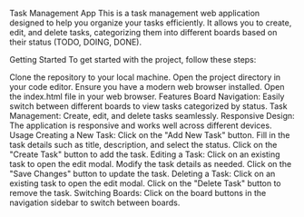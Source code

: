 Task Management App
This is a task management web application designed to help you organize your tasks efficiently. It allows you to create, edit, and delete tasks, categorizing them into different boards based on their status (TODO, DOING, DONE).

Getting Started
To get started with the project, follow these steps:

Clone the repository to your local machine.
Open the project directory in your code editor.
Ensure you have a modern web browser installed.
Open the index.html file in your web browser.
Features
Board Navigation: Easily switch between different boards to view tasks categorized by status.
Task Management: Create, edit, and delete tasks seamlessly.
Responsive Design: The application is responsive and works well across different devices.
Usage
Creating a New Task:
Click on the "Add New Task" button.
Fill in the task details such as title, description, and select the status.
Click on the "Create Task" button to add the task.
Editing a Task:
Click on an existing task to open the edit modal.
Modify the task details as needed.
Click on the "Save Changes" button to update the task.
Deleting a Task:
Click on an existing task to open the edit modal.
Click on the "Delete Task" button to remove the task.
Switching Boards:
Click on the board buttons in the navigation sidebar to switch between boards.
